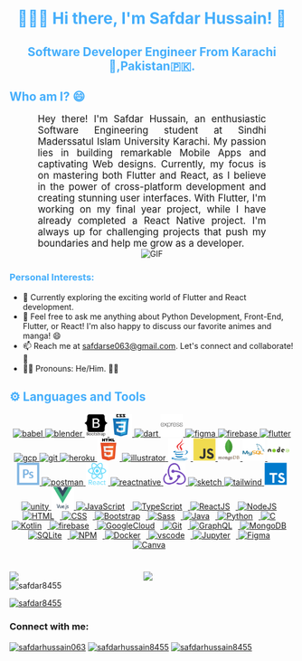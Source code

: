 <h1 style="color: #44AEFB;" align='center'> 👨🏻‍💻 Hi there, I'm Safdar Hussain! 👋 </h1>

<h2 style="color: #44AEFB;" align="center">Software Developer Engineer From Karachi🗾,Pakistan🇵🇰.</h2>
<h2 style="color: #44AEFB;">Who am I? 😄</h2>
<p style="text-align: justify; margin: 0 50px; font-size: 17px;">
    Hey there! I'm Safdar Hussain, an enthusiastic Software Engineering student at Sindhi Maderssatul Islam University Karachi. My passion lies in building remarkable Mobile Apps and captivating Web designs. Currently, my focus is on mastering both Flutter and React, as I believe in the power of cross-platform development and creating stunning user interfaces. With Flutter, I'm working on my final year project, while I have already completed a React Native project. I'm always up for challenging projects that push my boundaries and help me grow as a developer.
</p>
<div align="center">
    <img src="https://media.giphy.com/media/l378c04F2lQC0iRjS/giphy.gif" alt="GIF" width="300" height="225" />
</div>
<h3 style="color: #44AEFB;">Personal Interests:</h3>
<ul>
    <li>🚀 Currently exploring the exciting world of Flutter and React development.</li>
    <li>💬 Feel free to ask me anything about Python Development, Front-End, Flutter, or React! I'm also happy to discuss our favorite animes and manga! 😄</li>
    <li>📫 Reach me at <a href="mailto:safdarse063@gmail.com">safdarse063@gmail.com</a>. Let's connect and collaborate! 📩</li>
    <li>🏳️‍🌈 Pronouns: He/Him. 🙋‍♂️</li>
</ul>



<h2 style="color: #44AEFB">⚙️ Languages and Tools</h2>
<div align="center">
    <a href="https://babeljs.io/" target="_blank" rel="noreferrer"> <img
                src="https://www.vectorlogo.zone/logos/babeljs/babeljs-icon.svg" alt="babel" width="40" height="40" />
        </a> <a href="https://www.blender.org/" target="_blank" rel="noreferrer"> <img
                src="https://download.blender.org/branding/community/blender_community_badge_white.svg" alt="blender"
                width="40" height="40" /> </a> <a href="https://getbootstrap.com" target="_blank" rel="noreferrer"> <img
                src="https://raw.githubusercontent.com/devicons/devicon/master/icons/bootstrap/bootstrap-plain-wordmark.svg"
                alt="bootstrap" width="40" height="40" /> </a> <a href="https://www.w3schools.com/css/" target="_blank"
            rel="noreferrer"> <img
                src="https://raw.githubusercontent.com/devicons/devicon/master/icons/css3/css3-original-wordmark.svg"
                alt="css3" width="40" height="40" /> </a> <a href="https://dart.dev" target="_blank" rel="noreferrer">
            <img src="https://www.vectorlogo.zone/logos/dartlang/dartlang-icon.svg" alt="dart" width="40" height="40" />
        </a> <a href="https://expressjs.com" target="_blank" rel="noreferrer"> <img
                src="https://raw.githubusercontent.com/devicons/devicon/master/icons/express/express-original-wordmark.svg"
                alt="express" width="40" height="40" /> </a> <a href="https://www.figma.com/" target="_blank"
            rel="noreferrer"> <img src="https://www.vectorlogo.zone/logos/figma/figma-icon.svg" alt="figma" width="40"
                height="40" /> </a> <a href="https://firebase.google.com/" target="_blank" rel="noreferrer"> <img
                src="https://www.vectorlogo.zone/logos/firebase/firebase-icon.svg" alt="firebase" width="40"
                height="40" /> </a> <a href="https://flutter.dev" target="_blank" rel="noreferrer"> <img
                src="https://www.vectorlogo.zone/logos/flutterio/flutterio-icon.svg" alt="flutter" width="40"
                height="40" /> </a> <a href="https://cloud.google.com" target="_blank" rel="noreferrer"> <img
                src="https://www.vectorlogo.zone/logos/google_cloud/google_cloud-icon.svg" alt="gcp" width="40"
                height="40" /> </a> <a href="https://git-scm.com/" target="_blank" rel="noreferrer"> <img
                src="https://www.vectorlogo.zone/logos/git-scm/git-scm-icon.svg" alt="git" width="40" height="40" />
        </a> <a href="https://heroku.com" target="_blank" rel="noreferrer"> <img
                src="https://www.vectorlogo.zone/logos/heroku/heroku-icon.svg" alt="heroku" width="40" height="40" />
        </a> <a href="https://www.w3.org/html/" target="_blank" rel="noreferrer"> <img
                src="https://raw.githubusercontent.com/devicons/devicon/master/icons/html5/html5-original-wordmark.svg"
                alt="html5" width="40" height="40" /> </a> <a href="https://www.adobe.com/in/products/illustrator.html"
            target="_blank" rel="noreferrer"> <img
                src="https://www.vectorlogo.zone/logos/adobe_illustrator/adobe_illustrator-icon.svg" alt="illustrator"
                width="40" height="40" /> </a> <a href="https://www.java.com" target="_blank" rel="noreferrer"> <img
                src="https://raw.githubusercontent.com/devicons/devicon/master/icons/java/java-original.svg" alt="java"
                width="40" height="40" /> </a> <a href="https://developer.mozilla.org/en-US/docs/Web/JavaScript"
            target="_blank" rel="noreferrer"> <img
                src="https://raw.githubusercontent.com/devicons/devicon/master/icons/javascript/javascript-original.svg"
                alt="javascript" width="40" height="40" /> </a> <a href="https://www.mongodb.com/" target="_blank"
            rel="noreferrer"> <img
                src="https://raw.githubusercontent.com/devicons/devicon/master/icons/mongodb/mongodb-original-wordmark.svg"
                alt="mongodb" width="40" height="40" /> </a> <a href="https://www.mysql.com/" target="_blank"
            rel="noreferrer"> <img
                src="https://raw.githubusercontent.com/devicons/devicon/master/icons/mysql/mysql-original-wordmark.svg"
                alt="mysql" width="40" height="40" /> </a> <a href="https://nodejs.org" target="_blank"
            rel="noreferrer"> <img
                src="https://raw.githubusercontent.com/devicons/devicon/master/icons/nodejs/nodejs-original-wordmark.svg"
                alt="nodejs" width="40" height="40" /> </a> <a href="https://www.photoshop.com/en" target="_blank"
            rel="noreferrer"> <img
                src="https://raw.githubusercontent.com/devicons/devicon/master/icons/photoshop/photoshop-line.svg"
                alt="photoshop" width="40" height="40" /> </a> <a href="https://postman.com" target="_blank"
            rel="noreferrer"> <img src="https://www.vectorlogo.zone/logos/getpostman/getpostman-icon.svg" alt="postman"
                width="40" height="40" /> </a> <a href="https://reactjs.org/" target="_blank" rel="noreferrer"> <img
                src="https://raw.githubusercontent.com/devicons/devicon/master/icons/react/react-original-wordmark.svg"
                alt="react" width="40" height="40" /> </a> <a href="https://reactnative.dev/" target="_blank"
            rel="noreferrer"> <img src="https://reactnative.dev/img/header_logo.svg" alt="reactnative" width="40"
                height="40" /> </a> <a href="https://redux.js.org" target="_blank" rel="noreferrer"> <img
                src="https://raw.githubusercontent.com/devicons/devicon/master/icons/redux/redux-original.svg"
                alt="redux" width="40" height="40" /> </a> <a href="https://www.sketch.com/" target="_blank"
            rel="noreferrer"> <img src="https://www.vectorlogo.zone/logos/sketchapp/sketchapp-icon.svg" alt="sketch"
                width="40" height="40" /> </a> <a href="https://tailwindcss.com/" target="_blank" rel="noreferrer"> <img
                src="https://www.vectorlogo.zone/logos/tailwindcss/tailwindcss-icon.svg" alt="tailwind" width="40"
                height="40" /> </a> <a href="https://www.typescriptlang.org/" target="_blank" rel="noreferrer"> <img
                src="https://raw.githubusercontent.com/devicons/devicon/master/icons/typescript/typescript-original.svg"
                alt="typescript" width="40" height="40" /> </a> <a href="https://unity.com/" target="_blank"
            rel="noreferrer"> <img src="https://www.vectorlogo.zone/logos/unity3d/unity3d-icon.svg" alt="unity"
                width="40" height="40" /> </a> <a href="https://vuejs.org/" target="_blank" rel="noreferrer"> <img
                src="https://raw.githubusercontent.com/devicons/devicon/master/icons/vuejs/vuejs-original-wordmark.svg"
                alt="vuejs" width="40" height="40" /> </a> 
    <a href="https://developer.mozilla.org/en-US/docs/Web/JavaScript" target="_blank" rel="noreferrer">
        <img alt="JavaScript" height="50px" style="padding-right:10px;"
            src="https://cdn.jsdelivr.net/gh/devicons/devicon/icons/javascript/javascript-plain.svg" />
    </a>
    <a href="https://www.typescriptlang.org/" target="_blank" rel="noreferrer">
        <img alt="TypeScript" height="50px" style="padding-right:10px; ;"
            src="https://cdn.jsdelivr.net/gh/devicons/devicon/icons/typescript/typescript-plain.svg" />
    </a>
    <a href="https://reactjs.org/" target="_blank" rel="noreferrer">
        <img alt="ReactJS" height="50px" style="padding-right:10px;"
            src="https://cdn.jsdelivr.net/gh/devicons/devicon/icons/react/react-original.svg" />
    </a>
    <a href="https://nodejs.org/en/" target="_blank" rel="noreferrer">
        <img alt="NodeJS" height="50px" style="padding-right:10px;"
            src="https://cdn.jsdelivr.net/gh/devicons/devicon/icons/nodejs/nodejs-original.svg" />
    </a>
    <a href="https://developer.mozilla.org/en-US/docs/Web/HTML" target="_blank" rel="noreferrer">
        <img alt="HTML" height="50px" style="padding-right:10px;"
            src="https://cdn.jsdelivr.net/gh/devicons/devicon/icons/html5/html5-original.svg" />
    </a>
    <a href="https://developer.mozilla.org/en-US/docs/Web/CSS" target="_blank" rel="noreferrer">
        <img alt="CSS" height="50px" style="padding-right:10px;"
            src="https://cdn.jsdelivr.net/gh/devicons/devicon/icons/css3/css3-original.svg" />
    </a>
    <a href="https://getbootstrap.com/" target="_blank" rel="noreferrer">
        <img alt="Bootstrap" height="50px" style="padding-right:10px;"
            src="https://cdn.jsdelivr.net/gh/devicons/devicon/icons/bootstrap/bootstrap-original.svg" />
    </a>
    <a href="https://sass-lang.com/" target="_blank" rel="noreferrer">
        <img alt="Sass" height="50px" style="padding-right:10px;"
            src="https://cdn.jsdelivr.net/gh/devicons/devicon/icons/sass/sass-original.svg" />
    </a>
    <a href="https://www.java.com/en/" target="_blank" rel="noreferrer">
        <img alt="Java" height="50px" style="padding-right:10px;"
            src="https://cdn.jsdelivr.net/gh/devicons/devicon/icons/java/java-original.svg" />
    </a>
    <a href="https://www.python.org/" target="_blank" rel="noreferrer">
        <img alt="Python" height="50px" style="padding-right:10px;"
            src="https://cdn.jsdelivr.net/gh/devicons/devicon/icons/python/python-original.svg" />
    </a>
    <a href="https://www.cprogramming.com/" target="_blank" rel="noreferrer">
        <img alt="C" height="50px" style="padding-right:10px;"
            src="https://cdn.jsdelivr.net/gh/devicons/devicon/icons/c/c-original.svg" />
    </a>
    <a href="https://kotlinlang.org/" target="_blank" rel="noreferrer">
        <img alt="Kotlin" height="50px" style="padding-right:10px;"
            src="https://cdn.jsdelivr.net/gh/devicons/devicon/icons/kotlin/kotlin-original.svg" />
    </a>
    <a href="https://firebase.google.com/" target="_blank" rel="noreferrer">
        <img alt="firebase" height="50px" style="padding-right:10px;"
            src="https://cdn.jsdelivr.net/gh/devicons/devicon/icons/firebase/firebase-plain.svg" />
    </a>
    <a href="https://cloud.google.com/" target="_blank" rel="noreferrer">
        <img alt="GoogleCloud" height="50px" style="padding-right:10px;"
            src="https://cdn.jsdelivr.net/gh/devicons/devicon/icons/googlecloud/googlecloud-original.svg" />
    </a>
    <a href="https://git-scm.com/" target="_blank" rel="noreferrer">
        <img alt="Git" height="50px" style="padding-right:10px;"
            src="https://cdn.jsdelivr.net/gh/devicons/devicon/icons/git/git-original.svg" />
    </a>
    <a href="https://www.graphql.com/" target="_blank" rel="noreferrer">
        <img alt="GraphQL" height="50px" style="padding-right:10px;"
            src="https://cdn.jsdelivr.net/gh/devicons/devicon/icons/graphql/graphql-plain.svg" />
    </a>
    <a href="https://www.mongodb.com/" target="_blank" rel="noreferrer">
        <img alt="MongoDB" height="50px" style="padding-right:10px;"
            src="https://cdn.jsdelivr.net/gh/devicons/devicon/icons/mongodb/mongodb-original.svg" />
    </a>
    <a href="https://www.sqlite.org/index.html" target="_blank" rel="noreferrer">
        <img alt="SQLite" height="50px" style="padding-right:10px;"
            src="https://cdn.jsdelivr.net/gh/devicons/devicon/icons/sqlite/sqlite-original.svg" />
    </a>
    <a href="https://www.npmjs.com/" target="_blank" rel="noreferrer">
        <img alt="NPM" height="50px" style="padding-right:10px;"
            src="https://cdn.jsdelivr.net/gh/devicons/devicon/icons/npm/npm-original-wordmark.svg" />
    </a>
    <a href="https://www.docker.com/" target="_blank" rel="noreferrer">
        <img alt="Docker" height="50px" style="padding-right:10px;"
            src="https://cdn.jsdelivr.net/gh/devicons/devicon/icons/docker/docker-plain-wordmark.svg" />
    </a>
    <a href="https://code.visualstudio.com/" target="_blank" rel="noreferrer">
        <img alt="vscode" height="50px" style="padding-right:10px;"
            src="https://cdn.jsdelivr.net/gh/devicons/devicon/icons/vscode/vscode-original.svg" />
    </a>
    <a href="http://jupyter.org/" target="_blank" rel="noreferrer">
        <img alt="Jupyter" height="50px" style="padding-right:10px;"
            src="https://cdn.jsdelivr.net/gh/devicons/devicon/icons/jupyter/jupyter-original-wordmark.svg" />
    </a>
    <a href="https://www.figma.com/" target="_blank" rel="noreferrer">
        <img alt="Figma" height="50px" style="padding-right:10px;"
            src="https://cdn.jsdelivr.net/gh/devicons/devicon/icons/figma/figma-original.svg" />
    </a>
    <a href="https://www.canva.com/" target="_blank" rel="noreferrer">
        <img alt="Canva" height="50px" style="padding-right:10px;"
            src="https://cdn.jsdelivr.net/gh/devicons/devicon/icons/canva/canva-original.svg" />
    </a>
</div>

<br/>
<h3></h3>

<img align="left" width="47%" src="https://github-readme-stats.vercel.app/api?username=safdar8455&show_icons=true&theme=radical">
<img align="left" width="48%" src="https://github-readme-stats.vercel.app/api/top-langs/?username=safdar8455&layout=compact">


<p align="left"> <img src="https://komarev.com/ghpvc/?username=safdar8455&label=Profile%20views&color=0e75b6&style=flat" alt="safdar8455" /> </p>

<p align="left"> <a href="https://github.com/ryo-ma/github-profile-trophy"><img src="https://github-profile-trophy.vercel.app/?username=safdar8455" alt="safdar8455" /></a> </p>

<h3 align="left">Connect with me:</h3>
<p align="left">
<a href="https://linkedin.com/in/safdarhussain063" target="blank"><img align="center" src="https://raw.githubusercontent.com/rahuldkjain/github-profile-readme-generator/master/src/images/icons/Social/linked-in-alt.svg" alt="safdarhussain063" height="30" width="40" /></a>
<a href="https://fb.com/safdarhussain8455" target="blank"><img align="center" src="https://raw.githubusercontent.com/rahuldkjain/github-profile-readme-generator/master/src/images/icons/Social/facebook.svg" alt="safdarhussain8455" height="30" width="40" /></a>
<a href="https://instagram.com/safdarhussain8455" target="blank"><img align="center" src="https://raw.githubusercontent.com/rahuldkjain/github-profile-readme-generator/master/src/images/icons/Social/instagram.svg" alt="safdarhussain8455" height="30" width="40" /></a>
</p>




